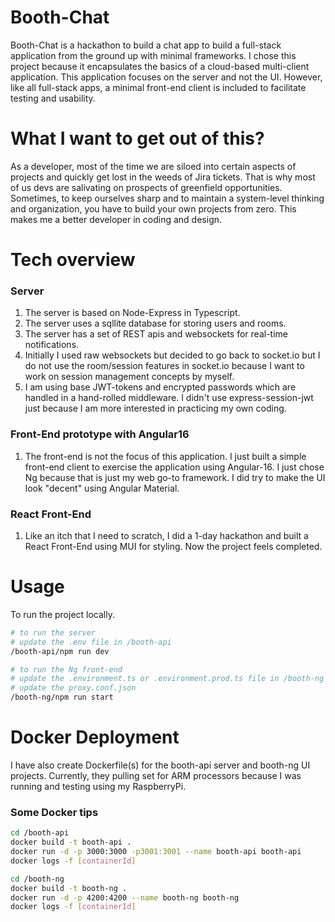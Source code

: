 # Booth-Chat

Booth-Chat is a hackathon to build a chat app to build a full-stack application from the ground up with minimal frameworks.  I chose this project because it encapsulates the basics of a cloud-based multi-client application.  This application focuses on the server and not the UI.  However, like all full-stack apps, a minimal front-end client is included to facilitate testing and usability.

# What I want to get out of this?

As a developer, most of the time we are siloed into certain aspects of projects and quickly get lost in the weeds of Jira tickets.  That is why most of us devs are salivating on prospects of greenfield opportunities.  Sometimes, to keep ourselves sharp and to maintain a system-level thinking and organization, you have to build your own projects from zero.  This makes me a better developer in coding and design.

# Tech overview

### Server
1.  The server is based on Node-Express in Typescript.
2.  The server uses a sqllite database for storing users and rooms.
3.  The server has a set of REST apis and websockets for real-time notifications.
4.  Initially I used raw websockets but decided to go back to socket.io but I do not use the room/session features in socket.io because I want to work on session management concepts by myself.
5.  I am using base JWT-tokens and encrypted passwords which are handled in a hand-rolled middleware.  I didn't use express-session-jwt just because I am more interested in practicing my own coding.

### Front-End prototype with Angular16
1.  The front-end is not the focus of this application.  I just built a simple front-end client to exercise the application using Angular-16.  I just chose Ng because that is just my web go-to framework.  I did try to make the UI look "decent" using Angular Material.

### React Front-End
1.  Like an itch that I need to scratch, I did a 1-day hackathon and built a React Front-End using MUI for styling.  Now the project feels completed.

# Usage

To run the project locally. 
```bash
# to run the server
# update the .env file in /booth-api
/booth-api/npm run dev

# to run the Ng front-end
# update the .environment.ts or .environment.prod.ts file in /booth-ng
# update the proxy.conf.json
/booth-ng/npm run start

```

# Docker Deployment
I have also create Dockerfile(s) for the booth-api server and booth-ng UI projects.  Currently, they pulling set for ARM processors because I was running and testing using my RaspberryPi.

### Some Docker tips
```bash
cd /booth-api
docker build -t booth-api .
docker run -d -p 3000:3000 -p3001:3001 --name booth-api booth-api
docker logs -f [containerId]

cd /booth-ng
docker build -t booth-ng .
docker run -d -p 4200:4200 --name booth-ng booth-ng
docker logs -f [containerId]
```
